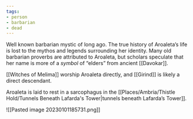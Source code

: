 ```yaml
---
tags:
- person
- barbarian
- dead
---
```


Well known barbarian mystic of long ago. The true history of Aroaleta’s life is lost to the mythos and legends surrounding her identity. Many old barbarian proverbs are attributed to Aroaleta, but scholars speculate that her name is more of a *symbol* of “elders” from ancient [[Davokar]].

[[Witches of Melima]] worship Aroaleta directly, and [[Girind]] is likely a direct descendant.

Aroaleta is laid to rest in a sarcophagus in the [[Places/Ambria/Thistle Hold/Tunnels Beneath Lafarda's Tower|tunnels beneath Lafarda’s Tower]].

![[Pasted image 20230101185731.png]]